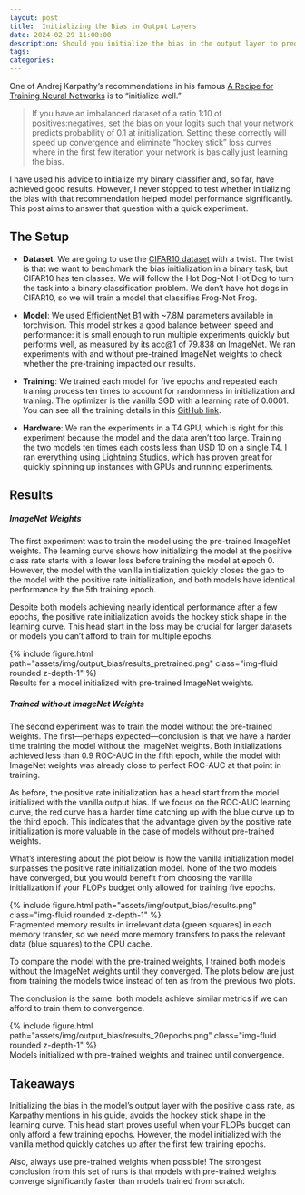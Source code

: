 ```yaml
---
layout: post
title:  Initializing the Bias in Output Layers
date: 2024-02-29 11:00:00
description: Should you initialize the bias in the output layer to predict the positive rate?
tags: 
categories: 
---
```


One of Andrej Karpathy’s recommendations in his famous [A Recipe for Training Neural Networks](https://karpathy.github.io/2019/04/25/recipe/) is to “initialize well.”

> If you have an imbalanced dataset of a ratio 1:10 of positives:negatives, set the bias on your logits such that your network predicts probability of 0.1 at initialization. Setting these correctly will speed up convergence and eliminate “hockey stick” loss curves where in the first few iteration your network is basically just learning the bias.

I have used his advice to initialize my binary classifier and, so far, have achieved good results. However, I never stopped to test whether initializing the bias with that recommendation helped model performance significantly. This post aims to answer that question with a quick experiment.

## The Setup

* **Dataset**: We are going to use the [CIFAR10 dataset](https://www.cs.toronto.edu/~kriz/cifar.html) with a twist. The twist is that we want to benchmark the bias initialization in a binary task, but CIFAR10 has ten classes. We will follow the Hot Dog-Not Hot Dog to turn the task into a binary classification problem. We don’t have hot dogs in CIFAR10, so we will train a model that classifies Frog-Not Frog.

* **Model**: We used [EfficientNet B1](https://pytorch.org/vision/stable/models/generated/torchvision.models.efficientnet_b1.html#torchvision.models.EfficientNet_B1_Weights) with ~7.8M parameters available in torchvision. This model strikes a good balance between speed and performance: it is small enough to run multiple experiments quickly but performs well, as measured by its acc@1 of 79.838 on ImageNet. We ran experiments with and without pre-trained ImageNet weights to check whether the pre-training impacted our results.

* **Training**: We trained each model for five epochs and repeated each training process ten times to account for randomness in initialization and training. The optimizer is the vanilla SGD with a learning rate of 0.0001. You can see all the training details in this [GitHub link](https://github.com/cmpatino/substack/blob/main/output_bias_init/main.py).

* **Hardware**: We ran the experiments in a T4 GPU, which is right for this experiment because the model and the data aren’t too large. Training the two models ten times each costs less than USD 10 on a single T4. I ran everything using [Lightning Studios](https://lightning.ai/studios), which has proven great for quickly spinning up instances with GPUs and running experiments.

## Results

##### ImageNet Weights

The first experiment was to train the model using the pre-trained ImageNet weights. The learning curve shows how initializing the model at the positive class rate starts with a lower loss before training the model at epoch 0. However, the model with the vanilla initialization quickly closes the gap to the model with the positive rate initialization, and both models have identical performance by the 5th training epoch.

Despite both models achieving nearly identical performance after a few epochs, the positive rate initialization avoids the hockey stick shape in the learning curve. This head start in the loss may be crucial for larger datasets or models you can’t afford to train for multiple epochs.

<div class="row mt-3">
    <div class="col-sm mt-3 mt-md-0">
        {% include figure.html path="assets/img/output_bias/results_pretrained.png" class="img-fluid rounded z-depth-1" %}
    </div>
</div>
<div class="caption">
    Results for a model initialized with pre-trained ImageNet weights.
</div>

##### Trained without ImageNet Weights

The second experiment was to train the model without the pre-trained weights. The first—perhaps expected—conclusion is that we have a harder time training the model without the ImageNet weights. Both initializations achieved less than 0.9 ROC-AUC in the fifth epoch, while the model with ImageNet weights was already close to perfect ROC-AUC at that point in training.

As before, the positive rate initialization has a head start from the model initialized with the vanilla output bias. If we focus on the ROC-AUC learning curve, the red curve has a harder time catching up with the blue curve up to the third epoch. This indicates that the advantage given by the positive rate initialization is more valuable in the case of models without pre-trained weights.

What’s interesting about the plot below is how the vanilla initialization model surpasses the positive rate initialization model. None of the two models have converged, but you would benefit from choosing the vanilla initialization if your FLOPs budget only allowed for training five epochs.

<div class="row mt-3">
    <div class="col-sm mt-3 mt-md-0">
        {% include figure.html path="assets/img/output_bias/results.png" class="img-fluid rounded z-depth-1" %}
    </div>
</div>
<div class="caption">
    Fragmented memory results in irrelevant data (green squares) in each memory transfer, so we need more memory transfers to pass the relevant data (blue squares) to the CPU cache.
</div>

To compare the model with the pre-trained weights, I trained both models without the ImageNet weights until they converged. The plots below are just from training the models twice instead of ten as from the previous two plots.

The conclusion is the same: both models achieve similar metrics if we can afford to train them to convergence.

<div class="row mt-3">
    <div class="col-sm mt-3 mt-md-0">
        {% include figure.html path="assets/img/output_bias/results_20epochs.png" class="img-fluid rounded z-depth-1" %}
    </div>
</div>
<div class="caption">
    Models initialized with pre-trained weights and trained until convergence.
</div>

## Takeaways

Initializing the bias in the model’s output layer with the positive class rate, as Karpathy mentions in his guide, avoids the hockey stick shape in the learning curve. This head start proves useful when your FLOPs budget can only afford a few training epochs. However, the model initialized with the vanilla method quickly catches up after the first few training epochs.

Also, always use pre-trained weights when possible! The strongest conclusion from this set of runs is that models with pre-trained weights converge significantly faster than models trained from scratch.